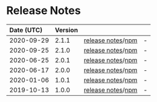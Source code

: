 # Release Notes

| Date (UTC) | Version |  |  |
| :-- | :-- | :--: | :-- |
2020-09-29 | 2.1.1 | [release notes](v2.1.1/README.md)/[npm](https://www.npmjs.com/package/@dagonmetric/ng-log-firebase-analytics/v/2.1.1) | - |
2020-09-25 | 2.1.0 | [release notes](v2.1.0/README.md)/[npm](https://www.npmjs.com/package/@dagonmetric/ng-log-firebase-analytics/v/2.1.0) | - |
2020-06-25 | 2.0.1 | [release notes](v2.0.1/README.md)/[npm](https://www.npmjs.com/package/@dagonmetric/ng-log-firebase-analytics/v/2.0.1) | - |
2020-06-17 | 2.0.0 | [release notes](v2.0.0/README.md)/[npm](https://www.npmjs.com/package/@dagonmetric/ng-log-firebase-analytics/v/2.0.0) | - |
2020-01-06 | 1.0.1 | [release notes](v1.0.1/README.md)/[npm](https://www.npmjs.com/package/@dagonmetric/ng-log-firebase-analytics/v/1.0.1) | - |
2019-10-13 | 1.0.0 | [release notes](v1.0.0/README.md)/[npm](https://www.npmjs.com/package/@dagonmetric/ng-log-firebase-analytics/v/1.0.0) | - |
